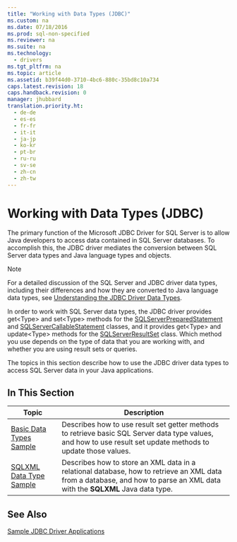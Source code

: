 ```yaml
---
title: "Working with Data Types (JDBC)"
ms.custom: na
ms.date: 07/18/2016
ms.prod: sql-non-specified
ms.reviewer: na
ms.suite: na
ms.technology: 
  - drivers
ms.tgt_pltfrm: na
ms.topic: article
ms.assetid: b39f44d0-3710-4bc6-880c-35bd8c10a734
caps.latest.revision: 18
caps.handback.revision: 0
manager: jhubbard
translation.priority.ht: 
  - de-de
  - es-es
  - fr-fr
  - it-it
  - ja-jp
  - ko-kr
  - pt-br
  - ru-ru
  - sv-se
  - zh-cn
  - zh-tw
---
```

# Working with Data Types (JDBC)
  The primary function of the  Microsoft JDBC Driver for SQL Server  is to allow Java developers to access data contained in  SQL Server  databases. To accomplish this, the JDBC driver mediates the conversion between  SQL Server  data types and Java language types and objects.  
  
> [!NOTE]  
>  For a detailed discussion of the  SQL Server  and JDBC driver data types, including their differences and how they are converted to Java language data types, see [Understanding the JDBC Driver Data Types](../content/Understanding-the-JDBC-Driver-Data-Types.md).  
  
 In order to work with SQL Server data types, the JDBC driver provides get<Type\> and set<Type\> methods for the [SQLServerPreparedStatement](../content/SQLServerPreparedStatement-Class.md) and [SQLServerCallableStatement](../content/SQLServerCallableStatement-Class.md) classes, and it provides get<Type\> and update<Type\> methods for the [SQLServerResultSet](../content/SQLServerResultSet-Class.md) class. Which method you use depends on the type of data that you are working with, and whether you are using result sets or queries.  
  
 The topics in this section describe how to use the JDBC driver data types to access  SQL Server  data in your Java applications.  
  
## In This Section  
  
|Topic|Description|  
|-----------|-----------------|  
|[Basic Data Types Sample](../content/Basic-Data-Types-Sample.md)|Describes how to use result set getter methods to retrieve basic  SQL Server  data type values, and how to use result set update methods to update those values.|  
|[SQLXML Data Type Sample](../content/SQLXML-Data-Type-Sample.md)|Describes how to store an XML data in a relational database, how to retrieve an XML data from a database, and how to parse an XML data with the **SQLXML** Java data type.|  
  
## See Also  
 [Sample JDBC Driver Applications](../content/Sample-JDBC-Driver-Applications.md)  
  
  